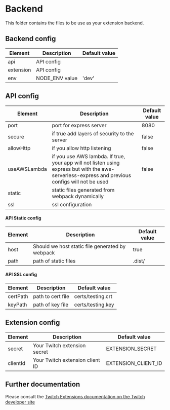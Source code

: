 # Backend

This folder contains the files to be use as your extension backend.

## Backend config
| Element  | Description | Default value|
| ------------- | ------------- | ------------- |
| api | API config | |
| extension | API config | |
| env | NODE_ENV value | 'dev' |

## API config
| Element  | Description | Default value|
| ------------- | ------------- | ------------- |
| port | port for express server | 8080 |
| secure | if true add layers of security to the server  | false |
| allowHttp | if you allow http listening  | false |
| useAWSLambda | if you use AWS lambda. If true, your app will not listen using express but with the aws-serverless-express and previous configs will not be used  | false |
| static | static files generated from webpack dynamically  |  |
| ssl |ssl configuration  |  |

#### API Static config
| Element  | Description | Default value|
| ------------- | ------------- | ------------- |
| host | Should  we host static file generated by webpack | true|
| path | path of static files | .dist/|

#### API SSL config
| Element  | Description | Default value|
| ------------- | ------------- | ------------- |
| certPath | path to cert file | certs/testing.crt|
| keyPath | path of key file | certs/testing.key|

## Extension config

| Element  | Description | Default value|
| ------------- | ------------- | ------------- |
| secret | Your Twitch extension secret  | EXTENSION_SECRET | 
| clientId | Your Twitch extension client ID | EXTENSION_CLIENT_ID |

## Further documentation

Please consult the [Twitch Extensions documentation on the Twitch developer site](https://dev.twitch.tv/docs/extensions)